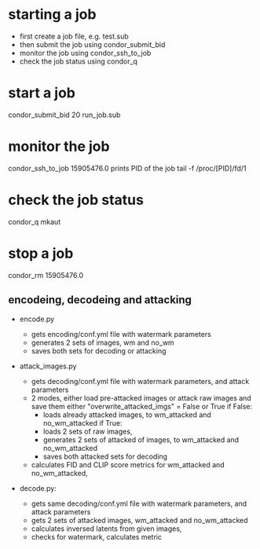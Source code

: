 # starting a job
- first create a job file, e.g. test.sub
- then submit the job using condor_submit_bid <number of bids> <job file>
- monitor the job using condor_ssh_to_job <job id>
- check the job status using condor_q <username>



# start a job 
condor_submit_bid 20 run_job.sub 

# monitor the job
condor_ssh_to_job 15905476.0
prints PID of the job
tail -f /proc/[PID]/fd/1

# check the job status
condor_q mkaut

# stop a job
condor_rm 15905476.0


## encodeing, decodeing and attacking
- encode.py
    - gets encoding/conf.yml file with watermark parameters
    - generates 2 sets of images, wm and no_wm
    - saves both sets for decoding or attacking

- attack_images.py
    - gets decoding/conf.yml file with watermark parameters, and attack parameters
    - 2 modes, either load pre-attacked images or attack raw images and save them
        either "overwrite_attacked_imgs" = False or True
        if False:
        - loads already attacked images, to wm_attacked and no_wm_attacked
        if True:
        - loads 2 sets of raw images, 
        - generates 2 sets of attacked of images, to wm_attacked and no_wm_attacked
        - saves both attacked sets for decoding
    - calculates FID and CLIP score metrics for wm_attacked and no_wm_attacked, 

- decode.py:
    - gets same decoding/conf.yml file with watermark parameters, and attack parameters
    - gets 2 sets of attacked images, wm_attacked and no_wm_attacked
    - calculates inversed latents from given images,
    - checks for watermark, calculates metric